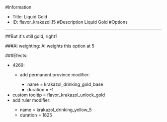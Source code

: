 #Information
 - Title: Liquid Gold
 - ID: flavor_krakazol.15
#Description
Liquid Gold
#Options

___
##But it's still gold, right?

###AI weighting:
AI weights this option at 5


###Efects:<ul><li>4269:</li><ul><li>add permanent province modifier:</li><ul><li>name = krakazol_drinking_gold_base</li><li>duration = -1</li></ul></ul><li>custom tooltip = flavor_krakazol_unlock_gold</li><li>add ruler modifier:</li><ul><li>name = krakazol_drinking_yellow_5</li><li>duration = 1825</li></ul></ul>
